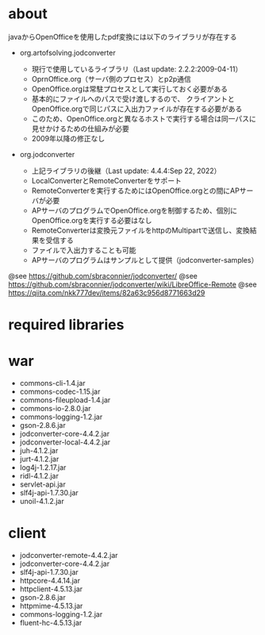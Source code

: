 # about
javaからOpenOfficeを使用したpdf変換には以下のライブラリが存在する

- org.artofsolving.jodconverter

  - 現行で使用しているライブラリ（Last update: 2.2.2:2009-04-11）
  - OprnOffice.org（サーバ側のプロセス）とp2p通信
  - OpenOffice.orgは常駐プロセスとして実行しておく必要がある
  - 基本的にファイルへのパスで受け渡しするので、
    クライアントとOpenOffice.orgで同じパスに入出力ファイルが存在する必要がある
  - このため、OpenOffice.orgと異なるホストで実行する場合は同一パスに見せかけるための仕組みが必要
  - 2009年以降の修正なし

- org.jodconverter

  - 上記ライブラリの後継（Last update: 4.4.4:Sep 22, 2022）
  - LocalConverterとRemoteConverterをサポート
  - RemoteConverterを実行するためにはOpenOffice.orgとの間にAPサーバが必要
  - APサーバのプログラムでOpenOffice.orgを制御するため、個別にOpenOffice.orgを実行する必要はなし
  - RemoteConverterは変換元ファイルをhttpのMultipartで送信し、変換結果を受信する
  - ファイルで入出力することも可能
  - APサーバのプログラムはサンプルとして提供（jodconverter-samples）

@see https://github.com/sbraconnier/jodconverter/
@see https://github.com/sbraconnier/jodconverter/wiki/LibreOffice-Remote
@see https://qiita.com/nkk777dev/items/82a63c956d8771663d29

# required libraries

# war
- commons-cli-1.4.jar
- commons-codec-1.15.jar
- commons-fileupload-1.4.jar
- commons-io-2.8.0.jar
- commons-logging-1.2.jar
- gson-2.8.6.jar
- jodconverter-core-4.4.2.jar
- jodconverter-local-4.4.2.jar
- juh-4.1.2.jar
- jurt-4.1.2.jar
- log4j-1.2.17.jar
- ridl-4.1.2.jar
- servlet-api.jar
- slf4j-api-1.7.30.jar
- unoil-4.1.2.jar

# client
- jodconverter-remote-4.4.2.jar
- jodconverter-core-4.4.2.jar
- slf4j-api-1.7.30.jar
- httpcore-4.4.14.jar
- httpclient-4.5.13.jar
- gson-2.8.6.jar
- httpmime-4.5.13.jar
- commons-logging-1.2.jar
- fluent-hc-4.5.13.jar
